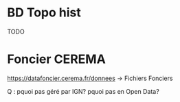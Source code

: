 
# BD Topo hist

TODO

# Foncier CEREMA

https://datafoncier.cerema.fr/donnees
-> Fichiers Fonciers

Q : pquoi pas géré par IGN? pquoi pas en Open Data?


